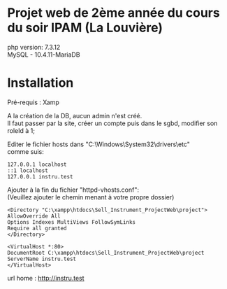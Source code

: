 # Projet web de 2ème année du cours du soir IPAM (La Louvière)

php version: 7.3.12  
MySQL - 10.4.11-MariaDB  

Installation
=============

Pré-requis : Xamp  

A la création de la DB, aucun admin n'est créé.  
Il faut passer par la site, créer un compte puis
dans le sgbd, modifier son roleId à 1;  

Editer le fichier hosts dans "C:\Windows\System32\drivers\etc"  
comme suis:  

```
127.0.0.1 localhost  
::1 localhost  
127.0.0.1 instru.test  
```

Ajouter à la fin du fichier "httpd-vhosts.conf":  
(Veuillez ajouter le chemin menant à votre propre dossier)
```
<Directory "C:\xampp\htdocs\Sell_Instrument_ProjectWeb\project">  
AllowOverride All  
Options Indexes MultiViews FollowSymLinks  
Require all granted  
</Directory>  
```
```
<VirtualHost *:80>  
DocumentRoot C:\xampp\htdocs\Sell_Instrument_ProjectWeb\project  
ServerName instru.test  
</VirtualHost>  
```

url home : http://instru.test

